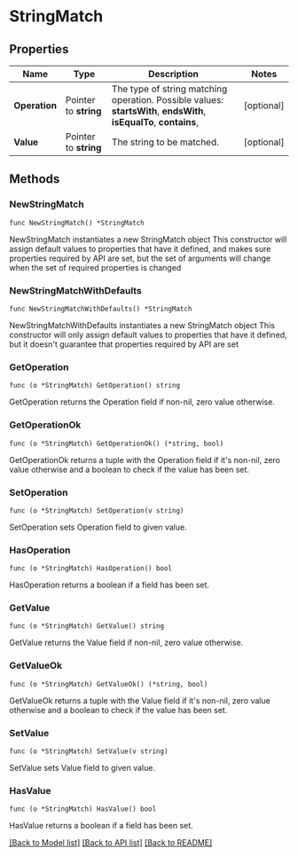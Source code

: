 # StringMatch

## Properties

Name | Type | Description | Notes
------------ | ------------- | ------------- | -------------
**Operation** | Pointer to **string** | The type of string matching operation. Possible values:  **startsWith**, **endsWith**, **isEqualTo**, **contains**, | [optional] 
**Value** | Pointer to **string** | The string to be matched. | [optional] 

## Methods

### NewStringMatch

`func NewStringMatch() *StringMatch`

NewStringMatch instantiates a new StringMatch object
This constructor will assign default values to properties that have it defined,
and makes sure properties required by API are set, but the set of arguments
will change when the set of required properties is changed

### NewStringMatchWithDefaults

`func NewStringMatchWithDefaults() *StringMatch`

NewStringMatchWithDefaults instantiates a new StringMatch object
This constructor will only assign default values to properties that have it defined,
but it doesn't guarantee that properties required by API are set

### GetOperation

`func (o *StringMatch) GetOperation() string`

GetOperation returns the Operation field if non-nil, zero value otherwise.

### GetOperationOk

`func (o *StringMatch) GetOperationOk() (*string, bool)`

GetOperationOk returns a tuple with the Operation field if it's non-nil, zero value otherwise
and a boolean to check if the value has been set.

### SetOperation

`func (o *StringMatch) SetOperation(v string)`

SetOperation sets Operation field to given value.

### HasOperation

`func (o *StringMatch) HasOperation() bool`

HasOperation returns a boolean if a field has been set.

### GetValue

`func (o *StringMatch) GetValue() string`

GetValue returns the Value field if non-nil, zero value otherwise.

### GetValueOk

`func (o *StringMatch) GetValueOk() (*string, bool)`

GetValueOk returns a tuple with the Value field if it's non-nil, zero value otherwise
and a boolean to check if the value has been set.

### SetValue

`func (o *StringMatch) SetValue(v string)`

SetValue sets Value field to given value.

### HasValue

`func (o *StringMatch) HasValue() bool`

HasValue returns a boolean if a field has been set.


[[Back to Model list]](../README.md#documentation-for-models) [[Back to API list]](../README.md#documentation-for-api-endpoints) [[Back to README]](../README.md)


